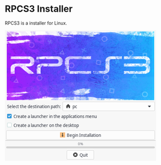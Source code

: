 # RPCS3 Installer

RPCS3 is a installer for Linux.

![Image of RPCS3 Installer](https://github.com/liberodark/rpcs3-installer/raw/master/image.png)
